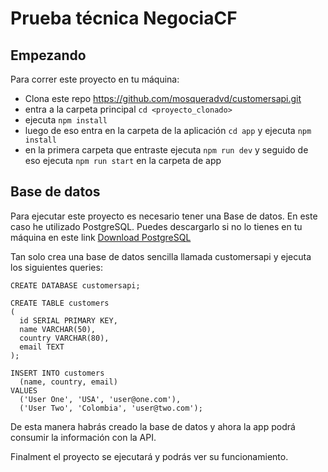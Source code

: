# Prueba técnica NegociaCF

## Empezando

Para correr este proyecto en tu máquina:

- Clona este repo https://github.com/mosqueradvd/customersapi.git
- entra a la carpeta principal `cd <proyecto_clonado>` 
- ejecuta `npm install`
- luego de eso entra en la carpeta de la aplicación `cd app` y ejecuta `npm install`
- en la primera carpeta que entraste ejecuta `npm run dev` y seguido de eso ejecuta `npm run start`
en la carpeta de app

## Base de datos

Para ejecutar este proyecto es necesario tener una Base de datos. En este caso he utilizado PostgreSQL.
Puedes descargarlo si no lo tienes en tu máquina en este link [Download PostgreSQL](https://www.postgresql.org/download/)

Tan solo crea una base de datos sencilla llamada customersapi y ejecuta los siguientes queries:

```
CREATE DATABASE customersapi;

CREATE TABLE customers
(
  id SERIAL PRIMARY KEY,
  name VARCHAR(50),
  country VARCHAR(80),
  email TEXT
);

INSERT INTO customers
  (name, country, email)
VALUES
  ('User One', 'USA', 'user@one.com'),
  ('User Two', 'Colombia', 'user@two.com');
 ```
  
De esta manera habrás creado la base de datos y ahora la app podrá consumir la información con la API.

Finalment el proyecto se ejecutará y podrás ver su funcionamiento.
